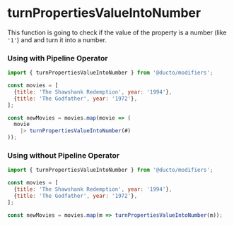 # turnPropertiesValueIntoNumber

This function is going to check if the value of the property is a number (like `'1'`) and and turn it into a number.

### Using with Pipeline Operator

```javascript
import { turnPropertiesValueIntoNumber } from '@ducto/modifiers';

const movies = [
  {title: 'The Shawshank Redemption', year: '1994'},
  {title: 'The Godfather', year: '1972'},
];

const newMovies = movies.map(movie => (
  movie
    |> turnPropertiesValueIntoNumber(#)
));
```

### Using without Pipeline Operator

```javascript
import { turnPropertiesValueIntoNumber } from '@ducto/modifiers';

const movies = [
  {title: 'The Shawshank Redemption', year: '1994'},
  {title: 'The Godfather', year: '1972'},
];

const newMovies = movies.map(m => turnPropertiesValueIntoNumber(m));
```
